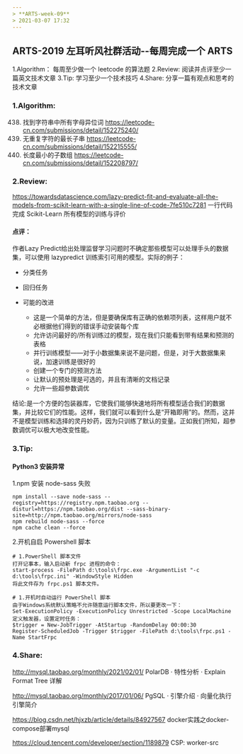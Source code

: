 ```yaml
---
> **ARTS-week-09**
> 2021-03-07 17:32
---
```



## ARTS-2019 左耳听风社群活动--每周完成一个 ARTS
1.Algorithm： 每周至少做一个 leetcode 的算法题
2.Review: 阅读并点评至少一篇英文技术文章
3.Tip: 学习至少一个技术技巧
4.Share: 分享一篇有观点和思考的技术文章

### 1.Algorithm:

438. 找到字符串中所有字母异位词 https://leetcode-cn.com/submissions/detail/152275240/
3. 无重复字符的最长子串 https://leetcode-cn.com/submissions/detail/152215555/
209. 长度最小的子数组 https://leetcode-cn.com/submissions/detail/152208797/

### 2.Review:

https://towardsdatascience.com/lazy-predict-fit-and-evaluate-all-the-models-from-scikit-learn-with-a-single-line-of-code-7fe510c7281
一行代码完成 Scikit-Learn 所有模型的训练与评价
          

#### 点评：

作者Lazy Predict给出处理监督学习问题时不确定那些模型可以处理手头的数据集，可以使用 lazypredict 训练索引可用的模型。实际的例子：

- 分类任务
- 回归任务

- 可能的改进
  - 这是一个简单的方法，但是要确保库有正确的依赖项列表，这样用户就不必根据他们得到的错误手动安装每个库
  - 允许访问最好的/所有训练过的模型，现在我们只能看到带有结果和预测的表格
  - 并行训练模型——对于小数据集来说不是问题，但是，对于大数据集来说，加速训练是很好的
  - 创建一个专门的预测方法
  - 让默认的预处理是可选的，并且有清晰的文档记录
  - 允许一些超参数调优

结论:是一个方便的包装器库，它使我们能够快速地将所有模型适合我们的数据集，并比较它们的性能。这样，我们就可以看到什么是“开箱即用”的。然而，这并不是模型训练和选择的灵丹妙药，因为只训练了默认的变量。正如我们所知，超参数调优可以极大地改变性能。


### 3.Tip:

#### Python3 安装异常

1.npm 安装 node-sass 失败
```shell
npm install --save node-sass --registry=https://registry.npm.taobao.org --disturl=https://npm.taobao.org/dist --sass-binary-site=http://npm.taobao.org/mirrors/node-sass
npm rebuild node-sass --force
npm cache clean --force
```

2.开机自启 Powershell 脚本
```shell
# 1.PowerShell 脚本文件
打开记事本，输入启动新 frpc 进程的命令：
start-process -FilePath d:\tools\frpc.exe -ArgumentList "-c d:\tools\frpc.ini" -WindowStyle Hidden
将此文件存为 frpc.ps1 脚本文件。

# 1.开机时自动运行 PowerShell 脚本
由于Windows系统默认策略不允许随意运行脚本文件，所以要更改一下：
Set-ExecutionPolicy -ExecutionPolicy Unrestricted -Scope LocalMachine
定义触发器，设置定时任务：
$trigger = New-JobTrigger -AtStartup -RandomDelay 00:00:30
Register-ScheduledJob -Trigger $trigger -FilePath d:\tools\frpc.ps1 -Name StartFrpc
```

### 4.Share:

http://mysql.taobao.org/monthly/2021/02/01/
PolarDB · 特性分析 · Explain Format Tree 详解

http://mysql.taobao.org/monthly/2017/01/06/
PgSQL · 引擎介绍 · 向量化执行引擎简介

https://blog.csdn.net/hjxzb/article/details/84927567
docker实践之docker-compose部署mysql

https://cloud.tencent.com/developer/section/1189879
CSP: worker-src